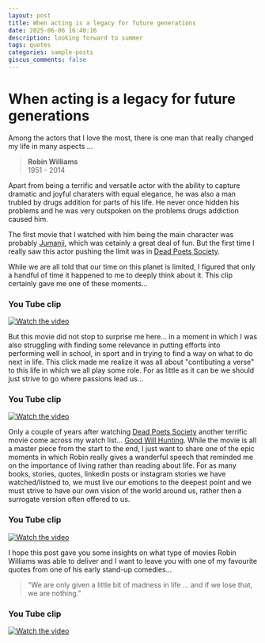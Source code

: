 ```yaml
---
layout: post
title: When acting is a legacy for future generations
date: 2025-06-06 16:40:16
description: looking forward to summer
tags: quotes
categories: sample-posts
giscus_comments: false
---
```



# When acting is a legacy for future generations


Among the actors that I love the most, there is one man that really changed my life in many aspects ... 

> **Robin Williams**   
> 1951 - 2014


Apart from being a terrific and versatile actor with the ability to capture dramatic and joyful charaters with equal elegance, he was also a man trubled by drugs addition for parts of his life. He never once hidden his problems and he was very outspoken on the problems drugs addiction caused him. 

The first movie that I watched with him being the main character was probably [Jumanji](https://en.wikipedia.org/wiki/Jumanji), which was cetainly a great deal of fun. But the first time I really saw this actor pushing the limit was in [Dead Poets Society](https://en.wikipedia.org/wiki/Dead_Poets_Society).


While we are all told that our time on this planet is limited, I figured that only a handful of time it happened to me to deeply think about it. This clip certainly gave me one of these moments... 


### You Tube clip
[![Watch the video](https://img.youtube.com/vi/vi0Lbjs5ECI/hqdefault.jpg)](https://www.youtube.com/watch?v=vi0Lbjs5ECI)


But this movie did not stop to surprise me here... in a moment in which I was also struggling with finding some relevance in putting efforts into performing well in school, in sport and in trying to find a way on what to do next in life. This click made me realize it was all about "contibuting a verse" to this life in which we all play some role. For as little as it can be we should just strive to go where passions lead us...

### You Tube clip
[![Watch the video](https://img.youtube.com/vi/Wey8nauEyA4/hqdefault.jpg)](https://www.youtube.com/watch?v=Wey8nauEyA4I)


Only a couple of years after watching [Dead Poets Society](https://en.wikipedia.org/wiki/Dead_Poets_Society) another terrific movie come across my watch list... [Good Will Hunting](https://en.wikipedia.org/wiki/Good_Will_Hunting). While the movie is all a master piece from the start to the end, I just want to share one of the epic moments in which Robin really gives a wanderful speech that reminded me on the importance of living rather than reading about life. For as many books, stories, quotes, linkedin posts or instagram stories we have watched/listned to, we must live our emotions to the deepest point and we must strive to have our own vision of the world around us, rather then a surrogate version often offered to us.


### You Tube clip
[![Watch the video](https://img.youtube.com/vi/8GY3sO47YYo/hqdefault.jpg)](https://www.youtube.com/watch?v=8GY3sO47YYo)


I hope this post gave you some insights on what type of movies Robin Williams was able to deliver and I want to leave you with one of my favourite quotes from one of his early stand-up comedies...

> "We are only given a little bit of madness in life ... and if we lose that, we are nothing."

### You Tube clip
[![Watch the video](https://img.youtube.com/vi/klvLQ-lMfrw/hqdefault.jpg)](https://www.youtube.com/watch?v=klvLQ-lMfrw)



